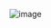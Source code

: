 ![image](https://github.com/udayk01/Cyber-Forensics/assets/52235763/26fca708-9d41-49c7-b544-a9c1c5c94858)
